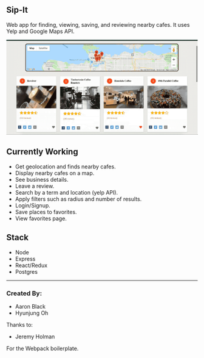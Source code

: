 ## Sip-It

Web app for finding, viewing, saving, and reviewing nearby cafes. It uses Yelp and Google Maps API.

![alt tag](https://github.com/ab218/sipit/blob/master/src/Images/sip-it.gif)

## Currently Working
- Get geolocation and finds nearby cafes.
- Display nearby cafes on a map.
- See business details.
- Leave a review.
- Search by a term and location (yelp API).
- Apply filters such as radius and number of results.
- Login/Signup.
- Save places to favorites.
- View favorites page.

## Stack
- Node
- Express
- React/Redux
- Postgres

---

### Created By:

- Aaron Black
- Hyunjung Oh

Thanks to:

* Jeremy Holman

For the Webpack boilerplate.

